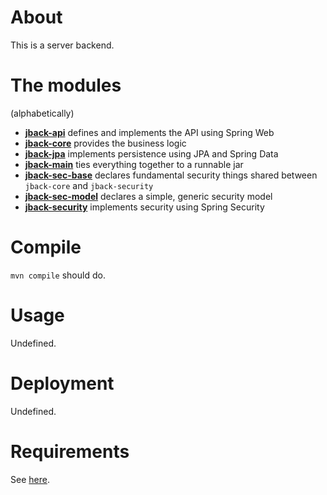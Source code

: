 # About

This is a server backend.

# The modules

(alphabetically)

* **[jback-api](jback-api)** defines and implements the API using Spring Web
* **[jback-core](jback-core)** provides the business logic
* **[jback-jpa](jback-jpa)** implements persistence using JPA and Spring Data
* **[jback-main](jback-main)** ties everything together to a runnable jar
* **[jback-sec-base](jback-sec-base)** declares fundamental security things shared between `jback-core` and `jback-security`
* **[jback-sec-model](jback-sec-model)** declares a simple, generic security model
* **[jback-security](jback-security)** implements security using Spring Security

# Compile

`mvn compile` should do.

# Usage 

Undefined.

# Deployment

Undefined.

# Requirements

See [here](jback-main/src/test).